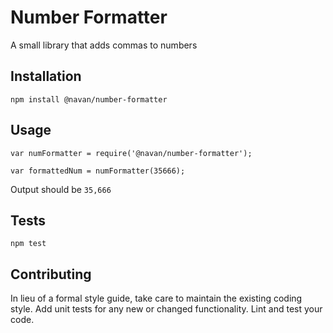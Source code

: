 Number Formatter
=========

A small library that adds commas to numbers

## Installation

  `npm install @navan/number-formatter`

## Usage

    var numFormatter = require('@navan/number-formatter');

    var formattedNum = numFormatter(35666);
  
  
  Output should be `35,666`


## Tests

  `npm test`

## Contributing

In lieu of a formal style guide, take care to maintain the existing coding style. Add unit tests for any new or changed functionality. Lint and test your code.